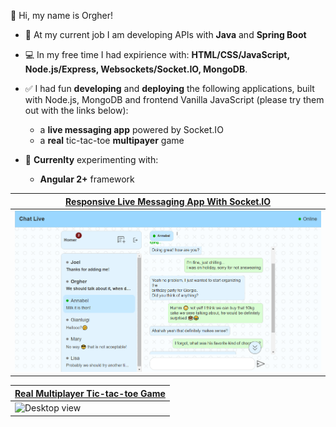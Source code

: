 👋 Hi, my name is Orgher!

- 👷 At my current job I am developing APIs with **Java** and **Spring Boot**

- 💻 In my free time I had expirience with: **HTML/CSS/JavaScript, Node.js/Express, Websockets/Socket.IO, MongoDB**.

- ✅ I had fun **developing** and **deploying** the following applications, built with Node.js, MongoDB and frontend Vanilla JavaScript (please try them out with the links below):
  - a **live messaging app** powered by Socket.IO
  - a **real** tic-tac-toe **multipayer** game

- 🌱 **Currenlty** experimenting with:
  - **Angular 2+** framework

| **[<ins>Responsive Live Messaging App With Socket.IO</ins>](https://github.com/orDaor/socket.io-live-chat)** |
| ------------- |
| ![Desktop view](https://github.com/orDaor/socket.io-live-chat/blob/main/assets/desktop-view-3.PNG)  | 

| **[<ins>Real Multiplayer Tic-tac-toe Game</ins>](https://github.com/orDaor/tic-tac-toe-multiplayer-short-polling)** |
| ------------- |
| ![Desktop view](https://github.com/orDaor/tic-tac-toe-multiplayer-short-polling/blob/main/assets/game-view.PNG)  | 
  
<!---
orDaor/orDaor is a ✨ special ✨ repository because its `README.md` (this file) appears on your GitHub profile.
You can click the Preview link to take a look at your changes.
--->
